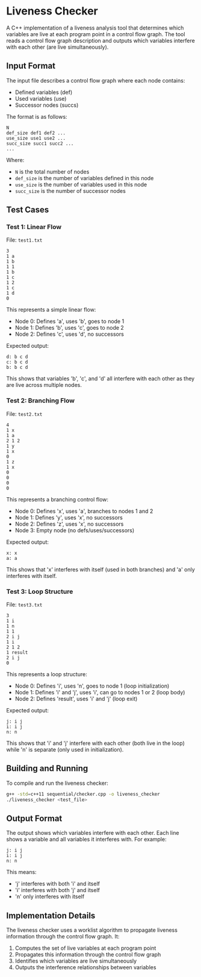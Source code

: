 # Liveness Checker

A C++ implementation of a liveness analysis tool that determines which variables are live at each program point in a control flow graph. The tool reads a control flow graph description and outputs which variables interfere with each other (are live simultaneously).

## Input Format

The input file describes a control flow graph where each node contains:

- Defined variables (def)
- Used variables (use)
- Successor nodes (succs)

The format is as follows:

```
N
def_size def1 def2 ...
use_size use1 use2 ...
succ_size succ1 succ2 ...
...
```

Where:

- `N` is the total number of nodes
- `def_size` is the number of variables defined in this node
- `use_size` is the number of variables used in this node
- `succ_size` is the number of successor nodes

## Test Cases

### Test 1: Linear Flow

File: `test1.txt`

```
3
1 a
1 b
1 1
1 b
1 c
1 2
1 c
1 d
0
```

This represents a simple linear flow:

- Node 0: Defines 'a', uses 'b', goes to node 1
- Node 1: Defines 'b', uses 'c', goes to node 2
- Node 2: Defines 'c', uses 'd', no successors

Expected output:

```
d: b c d
c: b c d
b: b c d
```

This shows that variables 'b', 'c', and 'd' all interfere with each other as they are live across multiple nodes.

### Test 2: Branching Flow

File: `test2.txt`

```
4
1 x
1 a
2 1 2
1 y
1 x
0
1 z
1 x
0
0
0
0
```

This represents a branching control flow:

- Node 0: Defines 'x', uses 'a', branches to nodes 1 and 2
- Node 1: Defines 'y', uses 'x', no successors
- Node 2: Defines 'z', uses 'x', no successors
- Node 3: Empty node (no defs/uses/successors)

Expected output:

```
x: x
a: a
```

This shows that 'x' interferes with itself (used in both branches) and 'a' only interferes with itself.

### Test 3: Loop Structure

File: `test3.txt`

```
3
1 i
1 n
1 1
2 i j
1 i
2 1 2
1 result
2 i j
0
```

This represents a loop structure:

- Node 0: Defines 'i', uses 'n', goes to node 1 (loop initialization)
- Node 1: Defines 'i' and 'j', uses 'i', can go to nodes 1 or 2 (loop body)
- Node 2: Defines 'result', uses 'i' and 'j' (loop exit)

Expected output:

```
j: i j
i: i j
n: n
```

This shows that 'i' and 'j' interfere with each other (both live in the loop) while 'n' is separate (only used in initialization).

## Building and Running

To compile and run the liveness checker:

```bash
g++ -std=c++11 sequential/checker.cpp -o liveness_checker
./liveness_checker <test_file>
```

## Output Format

The output shows which variables interfere with each other. Each line shows a variable and all variables it interferes with. For example:

```
j: i j
i: i j
n: n
```

This means:

- 'j' interferes with both 'i' and itself
- 'i' interferes with both 'j' and itself
- 'n' only interferes with itself

## Implementation Details

The liveness checker uses a worklist algorithm to propagate liveness information through the control flow graph. It:

1. Computes the set of live variables at each program point
2. Propagates this information through the control flow graph
3. Identifies which variables are live simultaneously
4. Outputs the interference relationships between variables
